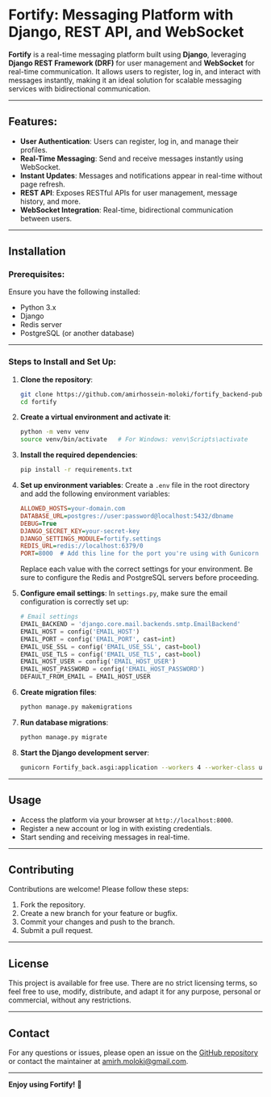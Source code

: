 # Fortify: Messaging Platform with Django, REST API, and WebSocket

**Fortify** is a real-time messaging platform built using **Django**, leveraging **Django REST Framework (DRF)** for user management and **WebSocket** for real-time communication. It allows users to register, log in, and interact with messages instantly, making it an ideal solution for scalable messaging services with bidirectional communication.

---

## Features:
- **User Authentication**: Users can register, log in, and manage their profiles.
- **Real-Time Messaging**: Send and receive messages instantly using WebSocket.
- **Instant Updates**: Messages and notifications appear in real-time without page refresh.
- **REST API**: Exposes RESTful APIs for user management, message history, and more.
- **WebSocket Integration**: Real-time, bidirectional communication between users.

---

## Installation

### Prerequisites:
Ensure you have the following installed:
- Python 3.x
- Django
- Redis server
- PostgreSQL (or another database)

---

### Steps to Install and Set Up:

1. **Clone the repository**:
   ```bash
   git clone https://github.com/amirhossein-moloki/fortify_backend-publish.git
   cd fortify
   ```

2. **Create a virtual environment and activate it**:
   ```bash
   python -m venv venv
   source venv/bin/activate   # For Windows: venv\Scripts\activate
   ```

3. **Install the required dependencies**:
   ```bash
   pip install -r requirements.txt
   ```

4. **Set up environment variables**:
   Create a `.env` file in the root directory and add the following environment variables:
   ```ini
   ALLOWED_HOSTS=your-domain.com
   DATABASE_URL=postgres://user:password@localhost:5432/dbname
   DEBUG=True
   DJANGO_SECRET_KEY=your-secret-key
   DJANGO_SETTINGS_MODULE=fortify.settings
   REDIS_URL=redis://localhost:6379/0
   PORT=8000  # Add this line for the port you're using with Gunicorn

   ```
   Replace each value with the correct settings for your environment. Be sure to configure the Redis and PostgreSQL servers before proceeding.

5. **Configure email settings**:
   In `settings.py`, make sure the email configuration is correctly set up:
   ```python
   # Email settings
   EMAIL_BACKEND = 'django.core.mail.backends.smtp.EmailBackend'
   EMAIL_HOST = config('EMAIL_HOST')
   EMAIL_PORT = config('EMAIL_PORT', cast=int)
   EMAIL_USE_SSL = config('EMAIL_USE_SSL', cast=bool)
   EMAIL_USE_TLS = config('EMAIL_USE_TLS', cast=bool)
   EMAIL_HOST_USER = config('EMAIL_HOST_USER')
   EMAIL_HOST_PASSWORD = config('EMAIL_HOST_PASSWORD')
   DEFAULT_FROM_EMAIL = EMAIL_HOST_USER
   ```
6. **Create migration files**:
   ```bash
   python manage.py makemigrations
   ```

7. **Run database migrations**:
   ```bash
   python manage.py migrate
   ```

8. **Start the Django development server**:
   ```bash
   gunicorn Fortify_back.asgi:application --workers 4 --worker-class uvicorn.workers.UvicornWorker --bind 0.0.0.0:$PORT
   ```

---

## Usage
- Access the platform via your browser at `http://localhost:8000`.
- Register a new account or log in with existing credentials.
- Start sending and receiving messages in real-time.

---

## Contributing
Contributions are welcome! Please follow these steps:
1. Fork the repository.
2. Create a new branch for your feature or bugfix.
3. Commit your changes and push to the branch.
4. Submit a pull request.

---

## License
This project is available for free use. There are no strict licensing terms, so feel free to use, modify, distribute, and adapt it for any purpose, personal or commercial, without any restrictions.

---

## Contact
For any questions or issues, please open an issue on the [GitHub repository](https://github.com/amirhossein-moloki/Fortify_backend-publish/) or contact the maintainer at [amirh.moloki@gmail.com](mailto:amirh.moloki@gmail.com).

---

**Enjoy using Fortify!** 🚀
